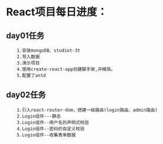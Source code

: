 # React项目每日进度：

## day01任务
		1.安装mongoDB、studiot-3t
		2.导入数据
		3.演示项目
		4.使用create-react-app创建脚手架,并精简。
		5.配置了antd

## day02任务
		1.引入react-router-dom，搭建一级路由(login路由、admin路由)
		2.Login组件---静态
		3.Login组件--用户名的声明式校验
		4.Login组件--密码的自定义校验
		5.Login组件--收集表单数据

